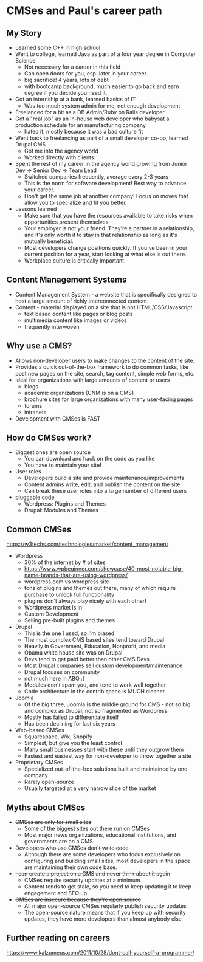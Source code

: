 # CMSes and Paul's career path

## My Story
* Learned some C++ in high school
* Went to college, learned Java as part of a four year degree in Computer Science
  * Not necessary for a career in this field
  * Can open doors for you, esp. later in your career
  * big sacrifice!  4 years, lots of debt 
  * with bootcamp background, much easier to go back and earn degree if you decide you need it.
* Got an internship at a bank, learned basics of IT
  * Was too much system admin for me, not enough development
* Freelanced for a bit as a DB Admin/Ruby on Rails developer
* Got a "real job" as an in-house web developer who babysat a production schedule for an manufacturing company
  * hated it, mostly because it was a bad culture fit
* Went back to freelancing as part of a small developer co-op, learned Drupal CMS
  * Got me into the agency world
  * Worked directly with clients
* Spent the rest of my career in the agency world growing from Junior Dev -> Senior Dev -> Team Lead
  * Switched companies frequently, average every 2-3 years
  * This is the norm for software development!  Best way to advance your career.
  * Don't get the same job at another company!  Focus on moves that allow you to specialize and fit you better.
* Lessons learned
  * Make sure that you have the resources available to take risks when opportunities present themselves
  * Your employer is not your friend.  They're a partner in a relationship, and it's only worth it to stay in that relationship as long as it's mutually beneficial.
  * Most developers change positions quickly.  If you've been in your current position for a year, start looking at what else is out there.
  * Workplace culture is critically important.

## Content Management Systems
* Content Management System - a website that is specifically designed to host a large amount of richly interconnected content.
* Content - material displayed on a site that is not HTML/CSS/Javascript
  * text based content like pages or blog posts
  * multimedia content like images or videos
  * frequently interwoven

## Why use a CMS?
* Allows non-developer users to make changes to the content of the site.  
* Provides a quick out-of-the-box framework to do common tasks, like post new pages on the site, search, tag content, simple web forms, etc.
* Ideal for organizations with large amounts of content or users
  * blogs
  * academic organizations (CNM is on a CMS)
  * brochure sites for large organizations with many user-facing pages
  * forums
  * intranets
* Development with CMSes is FAST

## How do CMSes work?
* Biggest ones are open source
  * You can download and hack on the code as you like
  * You have to maintain your site!
* User roles
  * Developers build a site and provide maintenance/improvements
  * Content admins write, edit, and publish the content on the site
  * Can break these user roles into a large number of different users
* pluggable code
  * Wordpress: Plugins and Themes
  * Drupal: Modules and Themes

## Common CMSes
https://w3techs.com/technologies/market/content_management
* Wordpress
  * 30% of the internet by # of sites
  * https://www.wpbeginner.com/showcase/40-most-notable-big-name-brands-that-are-using-wordpress/
  * wordpress.com vs wordpress site
  * tons of plugins and themes out there, many of which require purchase to unlock full functionality
  * plugins don't always play nicely with each other!
  * Wordpress market is in 
  * Custom Development
  * Selling pre-built plugins and themes
* Drupal
  * This is the one I used, so I'm biased
  * The most complex CMS based sites tend toward Drupal
  * Heavily in Government, Education, Nonprofit, and media
  * Obama white house site was on Drupal
  * Devs tend to get paid better than other CMS Devs
  * Most Drupal companies sell custom development/maintenance
  * Drupal focuses on community
  * not much here in ABQ :( 
  * Modules don't spam you, and tend to work well together
  * Code architecture in the contrib space is MUCH cleaner
* Joomla
  * Of the big three, Joomla is the middle ground for CMS - not so big and complex as Drupal, not so fragmented as Wordpress
  * Mostly has failed to differentiate itself
  * Has been declining for last six years
* Web-based CMSes
  * Squarespace, Wix, Shopify
  * Simplest, but give you the least control
  * Many small businesses start with these until they outgrow them
  * Fastest and easiest way for non-developer to throw together a site
* Proprietary CMSes
  * Specialized out-of-the-box solutions built and maintained by one company
  * Rarely open-source
  * Usually targeted at a very narrow slice of the market

## Myths about CMSes
* ~~CMSes are only for small sites~~
  * Some of the biggest sites out there run on CMSes
  * Most major news organizations, educational institutions, and governments are on a CMS
* ~~Developers who use CMSes don't write code~~
  * Although there are some developers who focus exclusively on configuring and building small sites, most developers in the space are maintaining their own code base.
* ~~I can create a project on a CMS and never think about it again~~
  * CMSes require security updates at a minimum
  * Content tends to get stale, so you need to keep updating it to keep engagement and SEO up
* ~~CMSes are insecure because they're open source~~
  * All major open-source CMSes regularly publish security updates
  * The open-source nature means that if you keep up with security updates, they have more developers than almost anybody else

## Further reading on careers
https://www.kalzumeus.com/2011/10/28/dont-call-yourself-a-programmer/
